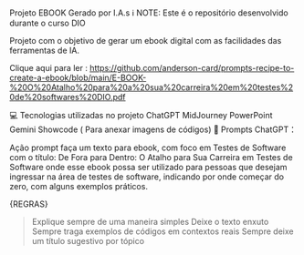 Projeto EBOOK Gerado por I.A.s
ℹ️ NOTE: Este é o repositório desenvolvido durante o curso DIO

Projeto com o objetivo de gerar um ebook digital com as facilidades das ferramentas de IA. 

Clique aqui para ler : https://github.com/anderson-card/prompts-recipe-to-create-a-ebook/blob/main/E-BOOK-%20O%20Atalho%20para%20a%20sua%20carreira%20em%20testes%20de%20softwares%20DIO.pdf


💻 Tecnologias utilizadas no projeto
ChatGPT
MidJourney
PowerPoint
Gemini
Showcode ( Para anexar imagens de códigos)
🧠 Prompts
ChatGPT：

Ação	prompt
faça um texto para ebook, com foco em Testes de Software com o título: De Fora para Dentro: O Atalho para Sua Carreira em Testes de Software onde esse ebook possa ser utilizado para pessoas que desejam ingressar na área de testes de software, 
indicando por onde começar do zero, com alguns exemplos práticos.

{REGRAS}
>Explique sempre de uma maneira simples
>Deixe o texto enxuto
>Sempre traga exemplos de códigos em contextos reais 
>Sempre deixe um título sugestivo por tópico

